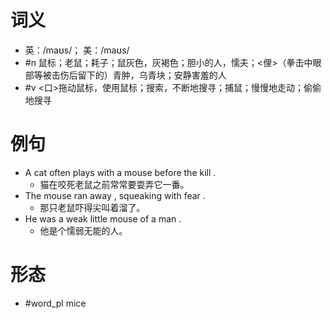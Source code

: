 # 词义
- 英：/maʊs/； 美：/maʊs/
- #n 鼠标；老鼠；耗子；鼠灰色，灰褐色；胆小的人，懦夫；<俚>（拳击中眼部等被击伤后留下的）青肿，乌青块；安静害羞的人
- #v <口>拖动鼠标，使用鼠标；搜索，不断地搜寻；捕鼠；慢慢地走动；偷偷地搜寻
# 例句
- A cat often plays with a mouse before the kill .
	- 猫在咬死老鼠之前常常要耍弄它一番。
- The mouse ran away , squeaking with fear .
	- 那只老鼠吓得尖叫着溜了。
- He was a weak little mouse of a man .
	- 他是个懦弱无能的人。
# 形态
- #word_pl mice
